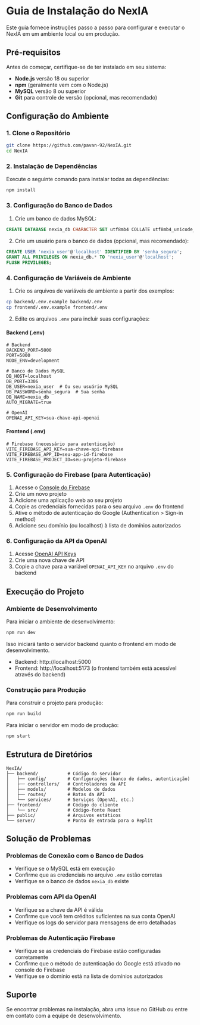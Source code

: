 # Guia de Instalação do NexIA

Este guia fornece instruções passo a passo para configurar e executar o NexIA em um ambiente local ou em produção.

## Pré-requisitos

Antes de começar, certifique-se de ter instalado em seu sistema:

- **Node.js** versão 18 ou superior
- **npm** (geralmente vem com o Node.js)
- **MySQL** versão 8 ou superior
- **Git** para controle de versão (opcional, mas recomendado)

## Configuração do Ambiente

### 1. Clone o Repositório

```bash
git clone https://github.com/pavan-92/NexIA.git
cd NexIA
```

### 2. Instalação de Dependências

Execute o seguinte comando para instalar todas as dependências:

```bash
npm install
```

### 3. Configuração do Banco de Dados

1. Crie um banco de dados MySQL:

```sql
CREATE DATABASE nexia_db CHARACTER SET utf8mb4 COLLATE utf8mb4_unicode_ci;
```

2. Crie um usuário para o banco de dados (opcional, mas recomendado):

```sql
CREATE USER 'nexia_user'@'localhost' IDENTIFIED BY 'senha_segura';
GRANT ALL PRIVILEGES ON nexia_db.* TO 'nexia_user'@'localhost';
FLUSH PRIVILEGES;
```

### 4. Configuração de Variáveis de Ambiente

1. Crie os arquivos de variáveis de ambiente a partir dos exemplos:

```bash
cp backend/.env.example backend/.env
cp frontend/.env.example frontend/.env
```

2. Edite os arquivos `.env` para incluir suas configurações:

#### Backend (.env)

```
# Backend
BACKEND_PORT=5000
PORT=5000
NODE_ENV=development

# Banco de Dados MySQL
DB_HOST=localhost
DB_PORT=3306
DB_USER=nexia_user  # Ou seu usuário MySQL
DB_PASSWORD=senha_segura  # Sua senha
DB_NAME=nexia_db
AUTO_MIGRATE=true

# OpenAI
OPENAI_API_KEY=sua-chave-api-openai
```

#### Frontend (.env)

```
# Firebase (necessário para autenticação)
VITE_FIREBASE_API_KEY=sua-chave-api-firebase
VITE_FIREBASE_APP_ID=seu-app-id-firebase
VITE_FIREBASE_PROJECT_ID=seu-projeto-firebase
```

### 5. Configuração do Firebase (para Autenticação)

1. Acesse o [Console do Firebase](https://console.firebase.google.com/)
2. Crie um novo projeto
3. Adicione uma aplicação web ao seu projeto
4. Copie as credenciais fornecidas para o seu arquivo `.env` do frontend
5. Ative o método de autenticação do Google (Authentication > Sign-in method)
6. Adicione seu domínio (ou localhost) à lista de domínios autorizados

### 6. Configuração da API da OpenAI

1. Acesse [OpenAI API Keys](https://platform.openai.com/account/api-keys)
2. Crie uma nova chave de API
3. Copie a chave para a variável `OPENAI_API_KEY` no arquivo `.env` do backend

## Execução do Projeto

### Ambiente de Desenvolvimento

Para iniciar o ambiente de desenvolvimento:

```bash
npm run dev
```

Isso iniciará tanto o servidor backend quanto o frontend em modo de desenvolvimento.

- Backend: http://localhost:5000
- Frontend: http://localhost:5173 (o frontend também está acessível através do backend)

### Construção para Produção

Para construir o projeto para produção:

```bash
npm run build
```

Para iniciar o servidor em modo de produção:

```bash
npm start
```

## Estrutura de Diretórios

```
NexIA/
├── backend/           # Código do servidor
│   ├── config/        # Configurações (banco de dados, autenticação)
│   ├── controllers/   # Controladores da API
│   ├── models/        # Modelos de dados
│   ├── routes/        # Rotas da API
│   └── services/      # Serviços (OpenAI, etc.)
├── frontend/          # Código do cliente
│   └── src/           # Código-fonte React
├── public/            # Arquivos estáticos
└── server/            # Ponto de entrada para o Replit
```

## Solução de Problemas

### Problemas de Conexão com o Banco de Dados

- Verifique se o MySQL está em execução
- Confirme que as credenciais no arquivo `.env` estão corretas
- Verifique se o banco de dados `nexia_db` existe

### Problemas com API da OpenAI

- Verifique se a chave da API é válida
- Confirme que você tem créditos suficientes na sua conta OpenAI
- Verifique os logs do servidor para mensagens de erro detalhadas

### Problemas de Autenticação Firebase

- Verifique se as credenciais do Firebase estão configuradas corretamente
- Confirme que o método de autenticação do Google está ativado no console do Firebase
- Verifique se o domínio está na lista de domínios autorizados

## Suporte

Se encontrar problemas na instalação, abra uma issue no GitHub ou entre em contato com a equipe de desenvolvimento.
